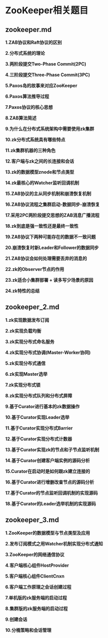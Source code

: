 # ZooKeeper相关题目

## zookeeper.md

**1.ZAB协议和Raft协议的区别**

**2.分布式系统的理论**

**3.两阶段提交Two-Phase Commit(2PC)**

**4.三阶段提交Three-Phase Commit(3PC)**

**5.Paxos岛的故事来对应ZooKeeper**

**6.Paxos算法推导过程**

**7.Paxos协议的核心思想**

**8.ZAB算法简述**

**9.为什么在分布式系统架构中需要使用zk集群**

**10.zk分布式系统具有哪些特点**

**11.zk集群机器的三种角色**

**12.客户端与zk之间的长连接和会话**

**13.zk的数据模型znode和节点类型**

**14.zk最核心的Watcher监听回调机制**

**15.ZAB协议的主从同步机制和崩溃恢复机制**

**16.ZAB协议流程之集群启动-数据同步-崩溃恢复**

**17.采用2PC两阶段提交思想的ZAB消息广播流程**

**18.zk到底是强一致性还是最终一致性**

**19.ZAB协议下两种可能存在的数据不一致问题**

**20.崩溃恢复时新Leader和Follower的数据同步**

**21.ZAB协议会如何处理需要丢弃的消息的**

**22.zk的Observer节点的作用**

**23.zk适合小集群部署 + 读多写少场景的原因**

**24.zk特性的总结**

## zookeeper_2.md

**1.zk实现数据发布订阅**

**2.zk实现负载均衡**

**3.zk实现分布式命名服务**

**4.zk实现分布式协调(Master-Worker协同)**

**5.zk实现分布式通信**

**6.zk实现Master选举**

**7.zk实现分布式锁**

**8.zk实现分布式队列和分布式屏障**

**9.基于Curator进行基本的zk数据操作**

**10.基于Curator实现Leader选举**

**11.基于Curator实现分布式Barrier**

**12.基于Curator实现分布式计数器**

**13.基于Curator实现zk的节点和子节点监听机制**

**14.基于Curator创建客户端实例的源码分析**

**15.Curator在启动时是如何跟zk建立连接的**

**16.基于Curator进行增删改查节点的源码分析**

**17.基于Curator的节点监听回调机制的实现源码**

**18.基于Curator的Leader选举机制的实现源码**

## zookeeper_3.md

**1.ZooKeeper的数据模型与节点类型及应用**

**2.发布订阅模式之用Watcher机制实现分布式通知**

**3.ZooKeeper的网络通信协议**

**4.客户端核心组件HostProvider**

**5.客户端核心组件ClientCnxn**

**6.客户端工作原理之会话创建过程**

**7.单机版的zk服务端的启动过程**

**8.集群版的zk服务端的启动过程**

**9.创建会话**

**10.分桶策略和会话管理**

